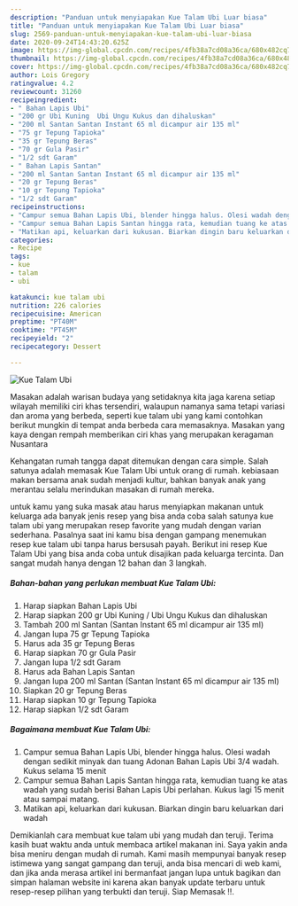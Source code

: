 ```yaml
---
description: "Panduan untuk menyiapakan Kue Talam Ubi Luar biasa"
title: "Panduan untuk menyiapakan Kue Talam Ubi Luar biasa"
slug: 2569-panduan-untuk-menyiapakan-kue-talam-ubi-luar-biasa
date: 2020-09-24T14:43:20.625Z
image: https://img-global.cpcdn.com/recipes/4fb38a7cd08a36ca/680x482cq70/kue-talam-ubi-foto-resep-utama.jpg
thumbnail: https://img-global.cpcdn.com/recipes/4fb38a7cd08a36ca/680x482cq70/kue-talam-ubi-foto-resep-utama.jpg
cover: https://img-global.cpcdn.com/recipes/4fb38a7cd08a36ca/680x482cq70/kue-talam-ubi-foto-resep-utama.jpg
author: Lois Gregory
ratingvalue: 4.2
reviewcount: 31260
recipeingredient:
- " Bahan Lapis Ubi"
- "200 gr Ubi Kuning  Ubi Ungu Kukus dan dihaluskan"
- "200 ml Santan Santan Instant 65 ml dicampur air 135 ml"
- "75 gr Tepung Tapioka"
- "35 gr Tepung Beras"
- "70 gr Gula Pasir"
- "1/2 sdt Garam"
- " Bahan Lapis Santan"
- "200 ml Santan Santan Instant 65 ml dicampur air 135 ml"
- "20 gr Tepung Beras"
- "10 gr Tepung Tapioka"
- "1/2 sdt Garam"
recipeinstructions:
- "Campur semua Bahan Lapis Ubi, blender hingga halus. Olesi wadah dengan sedikit minyak dan tuang Adonan Bahan Lapis Ubi 3/4 wadah. Kukus selama 15 menit"
- "Campur semua Bahan Lapis Santan hingga rata, kemudian tuang ke atas wadah yang sudah berisi Bahan Lapis Ubi perlahan. Kukus lagi 15 menit atau sampai matang."
- "Matikan api, keluarkan dari kukusan. Biarkan dingin baru keluarkan dari wadah"
categories:
- Recipe
tags:
- kue
- talam
- ubi

katakunci: kue talam ubi 
nutrition: 226 calories
recipecuisine: American
preptime: "PT40M"
cooktime: "PT45M"
recipeyield: "2"
recipecategory: Dessert

---
```



![Kue Talam Ubi](https://img-global.cpcdn.com/recipes/4fb38a7cd08a36ca/680x482cq70/kue-talam-ubi-foto-resep-utama.jpg)

Masakan adalah warisan budaya yang setidaknya kita jaga karena setiap wilayah memiliki ciri khas tersendiri, walaupun namanya sama tetapi variasi dan aroma yang berbeda, seperti kue talam ubi yang kami contohkan berikut mungkin di tempat anda berbeda cara memasaknya. Masakan yang kaya dengan rempah memberikan ciri khas yang merupakan keragaman Nusantara



Kehangatan rumah tangga dapat ditemukan dengan cara simple. Salah satunya adalah memasak Kue Talam Ubi untuk orang di rumah. kebiasaan makan bersama anak sudah menjadi kultur, bahkan banyak anak yang merantau selalu merindukan masakan di rumah mereka.

untuk kamu yang suka masak atau harus menyiapkan makanan untuk keluarga ada banyak jenis resep yang bisa anda coba salah satunya kue talam ubi yang merupakan resep favorite yang mudah dengan varian sederhana. Pasalnya saat ini kamu bisa dengan gampang menemukan resep kue talam ubi tanpa harus bersusah payah.
Berikut ini resep Kue Talam Ubi yang bisa anda coba untuk disajikan pada keluarga tercinta. Dan sangat mudah hanya dengan 12 bahan dan 3 langkah.


<!--inarticleads1-->

##### Bahan-bahan yang perlukan membuat Kue Talam Ubi:

1. Harap siapkan  Bahan Lapis Ubi
1. Harap siapkan 200 gr Ubi Kuning / Ubi Ungu Kukus dan dihaluskan
1. Tambah 200 ml Santan (Santan Instant 65 ml dicampur air 135 ml)
1. Jangan lupa 75 gr Tepung Tapioka
1. Harus ada 35 gr Tepung Beras
1. Harap siapkan 70 gr Gula Pasir
1. Jangan lupa 1/2 sdt Garam
1. Harus ada  Bahan Lapis Santan
1. Jangan lupa 200 ml Santan (Santan Instant 65 ml dicampur air 135 ml)
1. Siapkan 20 gr Tepung Beras
1. Harap siapkan 10 gr Tepung Tapioka
1. Harap siapkan 1/2 sdt Garam




<!--inarticleads2-->

##### Bagaimana membuat  Kue Talam Ubi:

1. Campur semua Bahan Lapis Ubi, blender hingga halus. Olesi wadah dengan sedikit minyak dan tuang Adonan Bahan Lapis Ubi 3/4 wadah. Kukus selama 15 menit
1. Campur semua Bahan Lapis Santan hingga rata, kemudian tuang ke atas wadah yang sudah berisi Bahan Lapis Ubi perlahan. Kukus lagi 15 menit atau sampai matang.
1. Matikan api, keluarkan dari kukusan. Biarkan dingin baru keluarkan dari wadah




Demikianlah cara membuat kue talam ubi yang mudah dan teruji. Terima kasih buat waktu anda untuk membaca artikel makanan ini. Saya yakin anda bisa meniru dengan mudah di rumah. Kami masih mempunyai banyak resep istimewa yang sangat gampang dan teruji, anda bisa mencari di web kami, dan jika anda merasa artikel ini bermanfaat jangan lupa untuk bagikan dan simpan halaman website ini karena akan banyak update terbaru untuk resep-resep pilihan yang terbukti dan teruji. Siap Memasak !!. 
